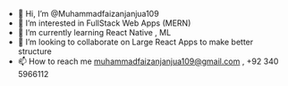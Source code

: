 - 👋 Hi, I’m @Muhammadfaizanjanjua109
- 👀 I’m interested in FullStack Web Apps (MERN)
- 🌱 I’m currently learning React Native , ML 
- 💞️ I’m looking to collaborate on Large React Apps to make better structure 
- 📫 How to reach me muhammadfaizanjanjua109@gmail.com , +92 340 5966112

<!---
Muhammadfaizanjanjua109/Muhammadfaizanjanjua109 is a ✨ special ✨ repository because its `README.md` (this file) appears on your GitHub profile.
You can click the Preview link to take a look at your changes.
--->
